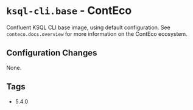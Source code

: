 # `ksql-cli.base` - ContEco

Confluent KSQL CLI base image, using default configuration.
See `conteco.docs.overview` for more information on the ContEco ecosystem.

## Configuration Changes

None.

## Tags

* 5.4.0
